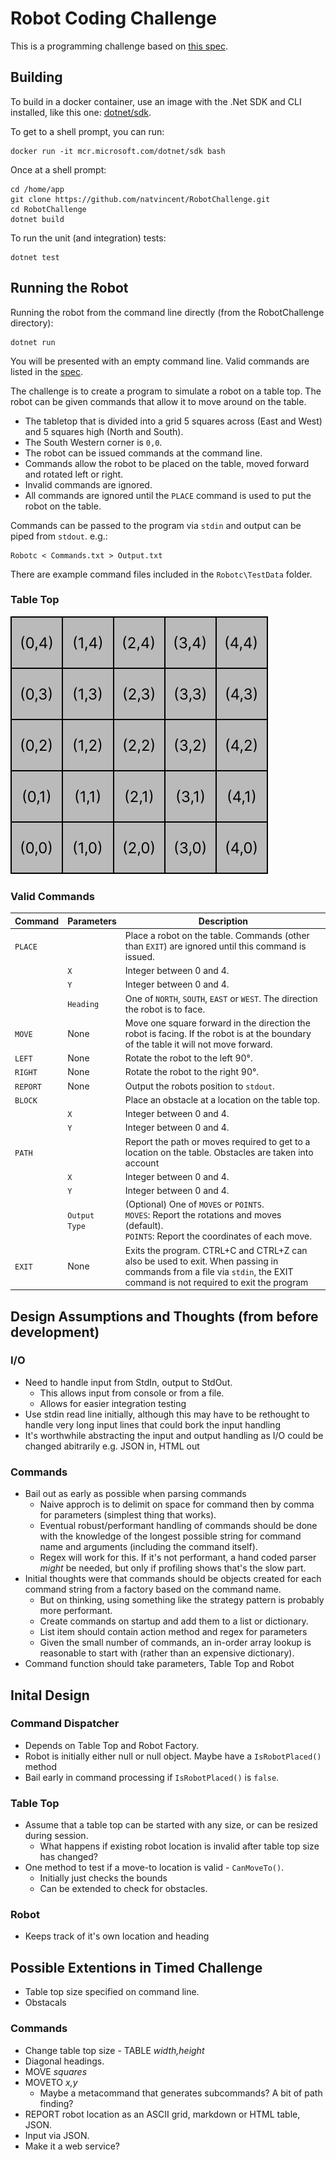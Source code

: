 # Robot Coding Challenge
This is a programming challenge based on [this spec](20_coding_test.md).
## Building
To build in a docker container, use an image with the .Net SDK and CLI installed, like this one: [dotnet/sdk](https://hub.docker.com/_/microsoft-dotnet-sdk/).

To get to a shell prompt, you can run:

```
docker run -it mcr.microsoft.com/dotnet/sdk bash
```

Once at a shell prompt:

```
cd /home/app
git clone https://github.com/natvincent/RobotChallenge.git
cd RobotChallenge
dotnet build
```
To run the unit (and integration) tests:
```
dotnet test
```

## Running the Robot

Running the robot from the command line directly (from the RobotChallenge directory):
```
dotnet run
```
You will be presented with an empty command line. Valid commands are listed in the [spec](20_coding_test.md).

The challenge is to create a program to simulate a robot on a table top. The robot can be given commands that allow it to move around on the table.

* The tabletop that is divided into a grid 5 squares across (East and West) and 5 squares high (North and South).
* The South Western corner is ```0,0```.
* The robot can be issued commands at the command line. 
* Commands allow the robot to be placed on the table, moved forward and rotated left or right.
* Invalid commands are ignored.
* All commands are ignored until the ```PLACE``` command is used to put the robot on the table.

Commands can be passed to the program via ```stdin``` and output can be piped from ```stdout```. e.g.:

```
Robotc < Commands.txt > Output.txt
```

There are example command files included in the ```Robotc\TestData``` folder.

### Table Top
![Table Top Layout](TableTop.svg)

### Valid Commands
|Command|Parameters|Description|
|--------|----------------|------|
|```PLACE```||Place a robot on the table. Commands (other than ```EXIT```) are ignored until this command is issued.|
||```X```|Integer between 0 and 4.|
||```Y```|Integer between 0 and 4.|
||```Heading```|One of ```NORTH```, ```SOUTH```, ```EAST``` or ```WEST```. The direction the robot is to face.|
|```MOVE```|None|Move one square forward in the direction the robot is facing. If the robot is at the boundary of the table it will not move forward.|
|```LEFT```|None|Rotate the robot to the left 90°.|
|```RIGHT```|None|Rotate the robot to the right 90°.|
|```REPORT```|None|Output the robots position to ```stdout```.|
|```BLOCK```||Place an obstacle at a location on the table top.|
||```X```|Integer between 0 and 4.|
||```Y```|Integer between 0 and 4.|
|```PATH```||Report the path or moves required to get to a location on the table. Obstacles are taken into account|
||```X```|Integer between 0 and 4.|
||```Y```|Integer between 0 and 4.|
||```Output Type```|(Optional) One of ```MOVES``` or ```POINTS```.<br>```MOVES```: Report the rotations and moves (default).<br>```POINTS```: Report the coordinates of each move.|
|```EXIT```|None|Exits the program. CTRL+C and CTRL+Z can also be used to exit. When passing in commands from a file via ```stdin```, the EXIT command is not required to exit the program|

## Design Assumptions and Thoughts (from before development)
### I/O
- Need to handle input from StdIn, output to StdOut. 
  - This allows input from console or from a file. 
  - Allows for easier integration testing
- Use stdin read line initially, although this may have to be rethought to handle very long input lines that could bork the input handling
- It's worthwhile abstracting the input and output handling as I/O could be changed abitrarily e.g. JSON in, HTML out
### Commands
- Bail out as early as possible when parsing commands
  - Naive approch is to delimit on space for command then by comma for parameters (simplest thing that works). 
  - Eventual robust/performant handling of commands should be done with the knowledge of the longest possible string for command name and arguments (including the command itself).
  - Regex will work for this. If it's not performant, a hand coded parser *might* be needed, but only if profiling shows that's the slow part.
- Initial thoughts were that commands should be objects created for each command string from a factory based on the command name.
  - But on thinking, using something like the strategy pattern is probably more performant.
  - Create commands on startup and add them to a list or dictionary.
  - List item should contain action method and regex for parameters
  - Given the small number of commands, an in-order array lookup is reasonable to start with (rather than an expensive dictionary).
- Command function should take parameters, Table Top and Robot
## Inital Design
### Command Dispatcher 
- Depends on Table Top and Robot Factory.
- Robot is initially either null or null object. Maybe have a `IsRobotPlaced()` method
- Bail early in command processing if `IsRobotPlaced()` is `false`.
### Table Top
- Assume that a table top can be started with any size, or can be resized during session.
  - What happens if existing robot location is invalid after table top size has changed? 
- One method to test if a move-to location is valid - `CanMoveTo()`.
  - Initially just checks the bounds
  - Can be extended to check for obstacles. 
### Robot
- Keeps track of it's own location and heading

## Possible Extentions in Timed Challenge
- Table top size specified on command line.
- Obstacals
### Commands
- Change table top size - TABLE *width,height*
- Diagonal headings.
- MOVE *squares*
- MOVETO *x,y*
  - Maybe a metacommand that generates subcommands? A bit of path finding?
- REPORT robot location as an ASCII grid, markdown or HTML table, JSON.
- Input via JSON.
- Make it a web service?